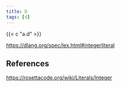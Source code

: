 ```yaml
---
title: D
tags: [d]
---
```


{{< c "a.d" >}}

<https://dlang.org/spec/lex.html#integerliteral>

## References

<https://rosettacode.org/wiki/Literals/Integer>
